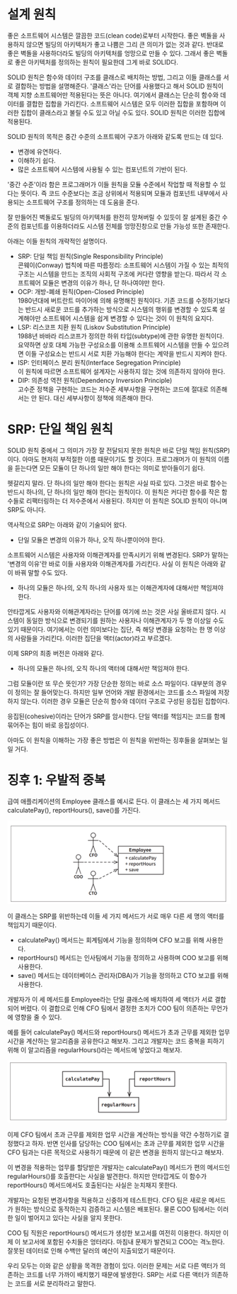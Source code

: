 # **설계 원칙**  
좋은 소프트웨어 시스템은 깔끔한 코드(clean code)로부터 시작한다. 좋은 벽돌을 사용하지 않으면 빌딩의 아키텍처가 좋고 나쁨은 그리 큰 의미가 없는 
것과 같다. 반대로 좋은 벽돌을 사용하더라도 빌딩의 아키텍처를 엉망으로 만들 수 있다. 그래서 좋은 벽돌로 좋은 아키텍처를 정의하는 원칙이 필요한데 
그게 바로 SOLID다.  
  
SOLID 원칙은 함수와 데이터 구조를 클래스로 배치하는 방법, 그리고 이들 클래스를 서로 결합하는 방법을 설명해준다. '클래스'라는 단어를 사용했다고 
해서 SOLID 원칙이 객체 지향 소프트웨어만 적용된다는 뜻은 아니다. 여기에서 클래스는 단순히 함수와 데이터를 결합한 집합을 가리킨다. 소프트웨어 시스템은 
모두 이러한 집합을 포함하며 이러한 집합이 클래스라고 불릴 수도 있고 아닐 수도 있다. SOLID 원칙은 이러한 집합에 적용된다.  
  
SOLID 원칙의 목적은 중간 수준의 소프트웨어 구조가 아래와 같도록 만드는 데 있다.  
  
- 변경에 유연하다.  
- 이해하기 쉽다.  
- 많은 소프트웨어 시스템에 사용될 수 있는 컴포넌트의 기반이 된다.  
  
'중간 수준'이라 함은 프로그래머가 이들 원칙을 모듈 수준에서 작업할 때 적용할 수 있다는 뜻이다. 즉 코드 수준보다는 조금 상위에서 적용되며 모듈과 
컴포넌트 내부에서 사용되는 소프트웨어 구조를 정의하는 데 도움을 준다.  
  
잘 만들어진 벽돌로도 빌딩의 아키텍처를 완전히 망쳐버릴 수 있듯이 잘 설계된 중간 수준의 컴포넌트를 이용하더라도 시스템 전체를 엉망진창으로 만들 가능성 
또한 존재한다.  
  
아래는 이들 원칙의 개략적인 설명이다.  
  
- SRP: 단일 책임 원칙(Single Responsibility Principle)  
콘웨이(Conway) 법칙에 따른 따름정리: 소프트웨어 시스템이 가질 수 있는 최적의 구조는 시스템을 만드는 조직의 사회적 구조에 커다란 영향을 받는다. 
따라서 각 소프트웨어 모듈은 변경의 이유가 하나, 단 하나여야만 한다.  
- OCP: 개방-폐쇄 원칙(Open-Closed Principle)  
1980년대에 버트란트 마이어에 의해 유명해진 원칙이다. 기존 코드를 수정하기보다는 반드시 새로운 코드를 추가하는 방식으로 시스템의 행위를 변경할 수 
있도록 설계해야만 소프트웨어 시스템을 쉽게 변경할 수 있다는 것이 이 원칙의 요지다.  
- LSP: 리스코프 치환 원칙 (Liskov Substitution Principle)  
1988년 바바라 리스코프가 정의한 하위 타입(subtype)에 관한 유명한 원칙이다. 요약하면 상호 대체 가능한 구성요소를 이용해 소프트웨어 시스템을 만들 수 
있으려면 이들 구성요소는 반드시 서로 치환 가능해야 한다는 계약을 반드시 지켜야 한다.  
- ISP: 인터페이스 분리 원칙(Interface Segregation Principle)  
이 원칙에 따르면 소프트웨어 설계자는 사용하지 않는 것에 의존하지 않아야 한다.  
- DIP: 의존성 역전 원칙(Dependency Inversion Principle)  
고수준 정책을 구현하는 코드는 저수준 세부사항을 구현하는 코드에 절대로 의존해서는 안 된다. 대신 세부사항이 정책에 의존해야 한다.  
  
# **SRP: 단일 책임 원칙**  
SOLID 원칙 중에서 그 의미가 가장 잘 전달되지 못한 원칙은 바로 단일 책임 원칙(SRP)이다. 아마도 현저히 부적절한 이름 때문이기도 할 것이다. 프로그래머가 
이 원칙의 이름을 듣는다면 모든 모듈이 단 하나의 일만 해야 한다는 의미로 받아들이기 쉽다.  
  
헷갈리지 말라. 단 하나의 일만 해야 한다는 원칙은 사실 따로 있다. 그것은 바로 함수는 반드시 하나의, 단 하나의 일만 해야 한다는 원칙이다. 이 원칙은 
커다란 함수를 작은 함수들로 리팩터링하는 더 저수준에서 사용된다. 하지만 이 원칙은 SOLID 원칙이 아니며 SRP도 아니다.  
  
역사적으로 SRP는 아래와 같이 기술되어 왔다.  
  
- 단일 모듈은 변경의 이유가 하나, 오직 하나뿐이어야 한다.  
  
소프트웨어 시스템은 사용자와 이해관계자를 만족시키기 위해 변경된다. SRP가 말하는 '변경의 이유'란 바로 이들 사용자와 이해관계자를 가리킨다. 사실 
이 원칙은 아래와 같이 바꿔 말할 수도 있다.  
  
- 하나의 모듈은 하나의, 오직 하나의 사용자 또는 이해관계자에 대해서만 책임져야 한다.  
  
안타깝게도 사용자와 이해관계자라는 단어를 여기에 쓰는 것은 사실 올바르지 않다. 시스템이 동일한 방식으로 변경되기를 원하는 사용자나 이해관계자가 두 
명 이상일 수도 있기 때문이다. 여기에서는 이런 의미보다는 집단, 즉 해당 변경을 요청하는 한 명 이상의 사람들을 가리킨다. 이러한 집단을 액터(actor)라고 
부르겠다.  
  
이제 SRP의 최종 버전은 아래와 같다.  
  
- 하나의 모듈은 하나의, 오직 하나의 액터에 대해서만 책임져야 한다.  
  
그럼 모듈이란 또 무슨 뜻인가? 가장 단순한 정의는 바로 소스 파일이다. 대부분의 경우 이 정의는 잘 들어맞는다. 하지만 일부 언어와 개발 환경에서는 
코드를 소스 파일에 저장하지 않는다. 이러한 경우 모듈은 단순히 함수와 데이터 구조로 구성된 응집된 집합이다.  
  
응집된(cohesive)이라는 단어가 SRP를 암시한다. 단일 액터를 책임지는 코드를 함께 묶어주는 힘이 바로 응집성이다.  
  
아마도 이 원칙을 이해하는 가장 좋은 방법은 이 원칙을 위반하는 징후들을 살펴보는 일일 거다.  
  
# **징후 1: 우발적 중복**  
급여 애플리케이션의 Employee 클래스를 예시로 든다. 이 클래스는 세 가지 메서드 calculatePay(), reportHours(), save()를 가진다.  
  
![img.png](image/img.png)  
  
이 클래스는 SRP를 위반하는데 이들 세 가지 메서드가 서로 매우 다른 세 명의 액터를 책임지기 때문이다.  
  
- calculatePay() 메서드는 회계팀에서 기능을 정의하며 CFO 보고를 위해 사용한다.  
- reportHours() 메서드는 인사팀에서 기능을 정의하고 사용하며 COO 보고를 위해 사용한다.  
- save() 메서드는 데이터베이스 관리자(DBA)가 기능을 정의하고 CTO 보고를 위해 사용한다.  
  
개발자가 이 세 메서드를 Employee라는 단일 클래스에 배치하여 세 액터가 서로 결합되어 버렸다. 이 결합으로 인해 CFO 팀에서 결정한 조치가 COO 팀이 
의존하는 무언가에 영향을 줄 수 있다.  
  
예를 들어 calculatePay() 메서드와 reportHours() 메서드가 초과 근무를 제외한 업무 시간을 계산하는 알고리즘을 공유한다고 해보자. 그리고 개발자는 
코드 중복을 피하기 위해 이 알고리즘을 regularHours()라는 메서드에 넣었다고 해보자.  
  
![img.png](image/img2.png)  
  
이제 CFO 팀에서 초과 근무를 제외한 업무 시간을 계산하는 방식을 약간 수정하기로 결정했다고 하자. 반면 인사를 담당하는 COO 팀에서는 초과 근무를 
제외한 업무 시간을 CFO 팀과는 다른 목적으로 사용하기 때문에 이 같은 변경을 원하지 않는다고 해보자.  
  
이 변경을 적용하는 업무를 할당받은 개발자는 calculatePay() 메서드가 편의 메서드인 regularHours()를 호출한다는 사실을 발견한다. 하지만 안타깝게도 
이 함수가 reportHours() 메서드에서도 호출된다는 사실은 눈치채지 못한다.  

개발자는 요청된 변경사항을 적용하고 신중하게 테스트한다. CFO 팀은 새로운 메서드가 원하는 방식으로 동작하는지 검증하고 시스템은 배포된다. 물론 COO 
팀에서는 이러한 일이 벌어지고 있다는 사실을 알지 못한다.  
  
COO 팀 직원은 reportHours() 메서드가 생성한 보고서를 여전히 이용한다. 하지만 이제 이 보고서에 포함된 수치들은 엉터리다. 마침내 문제가 발견되고 
COO는 격노한다. 잘못된 데이터로 인해 수백만 달러의 예산이 지출되었기 때문이다.  
  
우리 모두는 이와 같은 상황을 목격한 경험이 있다. 이러한 문제는 서로 다른 액터가 의존하는 코드를 너무 가까이 배치했기 때문에 발생한다. SRP는 
서로 다른 액터가 의존하는 코드를 서로 분리하라고 말한다.  
  

